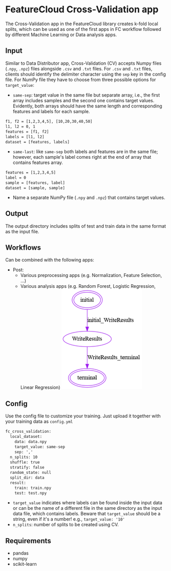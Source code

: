 # FeatureCloud Cross-Validation app
The Cross-Validation app in the FeatureCloud library creates k-fold local splits, which can be used as one of the
first apps in FC workflow followed by different Machine Learning or Data analysis apps.

## Input
Similar to Data Distributor app, Cross-Validation (CV) accepts Numpy files (`.npy`, `.npz`) files alongside `.csv` and `.txt` files.
For `.csv` and `.txt` files, clients should identify the delimiter character using the `sep` key in the config file. For NumPy file 
they have to choose from three possible options for `target_value`:
- `same-sep`: target value in the same file but separate array, i.e., the first array includes samples and the second one contains target values.
  Evidently, both arrays should have the same length and corresponding features and labels for each sample.
```angular2html
f1, f2 = [1,2,3,4,5], [10,20,30,40,50]
l1, l2 = 0, 1
features = [f1, f2]
labels = [l1, l2]
dataset = [features, labels]
``` 

- `same-last`: like `same-sep` both labels and features are in the same file; however, each sample's label comes right
   at the end of array that contains features array. 
```angular2html
features = [1,2,3,4,5]
label = 0
sample = [features, label]
dataset = [sample, sample]
``` 
- Name a separate NumPy file (`.npy` and `.npz`) that contains target values.
## Output
The output directory includes splits of test and train data in the same format as the input file.

## Workflows
Can be combined with the following apps:
- Post: 
  - Various preprocessing apps (e.g. Normalization, Feature Selection, ...) 
  - Various analysis apps (e.g. Random Forest, Logistic Regression, Linear Regression)
![Diagram](data/images/CrossValidation.png)
## Config
Use the config file to customize your training. Just upload it together with your training data as `config.yml`
```
fc_cross_validation:
  local_dataset:
    data: data.npy
    target_value: same-sep
    sep: ','
  n_splits: 10
  shuffle: true
  stratify: false
  random_state: null
  split_dir: data
  result:
    train: train.npy
    test: test.npy
```
- `target_value` indicates where labels can be found inside the input data or can be the name of a different file in the 
same directory as the input data file, which contains labels. Beware that `target_value` should be a string, even if it's a number!
e.g., `target_value: '10'` 
- `n_splits`: number of splits to be created using CV.

## Requirements
- pandas
- numpy
- scikit-learn

